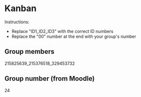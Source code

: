 # Kanban
Instructions: 
* Replace "ID1_ID2_ID3" with the correct ID numbers
* Replace the "00" number at the end with your group's number


## Group members
215825639_215376518_329453732

## Group number (from Moodle)
24
